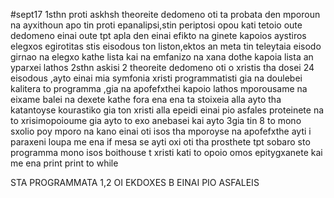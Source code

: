 #sept17
1sthn proti askhsh theoreite dedomeno oti ta probata den mporoun na ayxithoun apo tin proti epanalipsi,stin periptosi opou kati tetoio oute dedomeno einai oute tpt apla den einai efikto na ginete kapoios aystiros elegxos egirotitas stis eisodous ton liston,ektos an meta tin teleytaia eisodo girnao na elegxo kathe lista kai na emfanizo na xana dothe kapoia lista an yparxei lathos
2sthn askisi 2 theoreite dedomeno oti o xristis tha dosei 24 eisodous ,ayto einai mia symfonia xristi programmatisti gia na doulebei kalitera to programma ,gia na apofefxthei kapoio lathos mporousame na eixame balei na dexete kathe fora ena ena ta stoixeia alla ayto tha katantoyse kourastiko gia ton xristi alla epeidi einai pio asfales proteinete na to xrisimopoioume gia ayto to exo anebasei kai ayto
3gia tin 8 to mono sxolio poy mporo na kano einai oti isos tha mporoyse na apofefxthe ayti i paraxeni loupa me ena if mesa se ayti oxi oti tha prosthete tpt sobaro sto programma mono isos boithouse t xristi kati to opoio omos epitygxanete kai me ena print print to while

STA PROGRAMMATA 1,2 OI EKDOXES B EINAI PIO ASFALEIS
